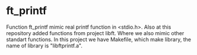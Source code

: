 # ft_printf
Function ft_printf mimic real printf function in <stdio.h>.
Also at this repository added functions from project libft.
Where we also mimic other standart functions.
In this project we have Makefile, which make library, the name of library is "libftprintf.a".
